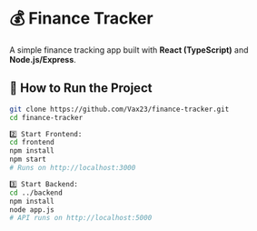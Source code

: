 # 💰 Finance Tracker

A simple finance tracking app built with **React (TypeScript)** and **Node.js/Express**.

## 🚀 How to Run the Project

```bash
git clone https://github.com/Vax23/finance-tracker.git
cd finance-tracker

2️⃣ Start Frontend:
cd frontend
npm install
npm start
# Runs on http://localhost:3000

3️⃣ Start Backend:
cd ../backend
npm install
node app.js
# API runs on http://localhost:5000
